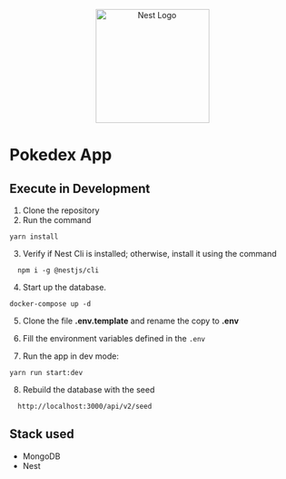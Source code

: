 <p align="center">
  <a href="http://nestjs.com/" target="blank"><img src="https://nestjs.com/img/logo-small.svg" width="200" alt="Nest Logo" /></a>
</p>

# Pokedex App

## Execute in Development
1. Clone the repository
2. Run the command 
```
yarn install
```
3. Verify if Nest Cli is installed; otherwise, install it using the command
```
  npm i -g @nestjs/cli
```
4. Start up the database.
```
docker-compose up -d
```

5. Clone the file __.env.template__ and rename the copy to __.env__

6. Fill the environment variables defined in the ```.env```

7. Run the app in dev mode:
```
yarn run start:dev
```

8. Rebuild the database with the seed
```
  http://localhost:3000/api/v2/seed  
```



## Stack used
* MongoDB
* Nest